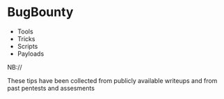 # BugBounty
- Tools
- Tricks
- Scripts
- Payloads

NB:// 

These tips have been collected from publicly available writeups and from past pentests and assesments

